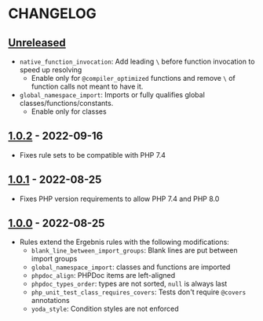 # CHANGELOG

## [Unreleased]

* `native_function_invocation`: Add leading `\` before function invocation to speed up resolving
  * Enable only for `@compiler_optimized` functions and remove `\` of function calls not meant to have it.
* `global_namespace_import`: Imports or fully qualifies global classes/functions/constants.
  * Enable only for classes

## [1.0.2] - 2022-09-16

* Fixes rule sets to be compatible with PHP 7.4

## [1.0.1] - 2022-08-25

* Fixes PHP version requirements to allow PHP 7.4 and PHP 8.0

## [1.0.0] - 2022-08-25

* Rules extend the Ergebnis rules with the following modifications:
  * `blank_line_between_import_groups`: Blank lines are put between import groups 
  * `global_namespace_import`: classes and functions are imported
  * `phpdoc_align`: PHPDoc items are left-aligned
  * `phpdoc_types_order`: types are not sorted, `null` is always last
  * `php_unit_test_class_requires_covers`: Tests don't require `@covers` annotations
  * `yoda_style`: Condition styles are not enforced

[Unreleased]: https://github.com/beste/php-cs-fixer-config/compare/1.0.2...main
[1.0.2]: https://github.com/beste/php-cs-fixer-config/compare/1.0.1...1.0.2
[1.0.1]: https://github.com/beste/php-cs-fixer-config/compare/1.0.0...1.0.1
[1.0.0]: https://github.com/beste/php-cs-fixer-config/tree/1.0.0
